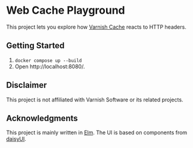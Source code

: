 # Web Cache Playground

This project lets you explore how [Varnish Cache](https://varnish-cache.org/) reacts to HTTP headers.

## Getting Started

1. `docker compose up --build`
2. Open http://localhost:8080/.

## Disclaimer

This project is not affiliated with Varnish Software or its related projects.

## Acknowledgments

This project is mainly written in [Elm](https://elm-lang.org/). The UI is based on components from [daisyUI](https://daisyui.com/).
